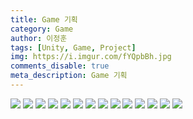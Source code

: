 ```yaml
---
title: Game 기획
category: Game
author: 이정훈
tags: [Unity, Game, Project]
img: https://i.imgur.com/fYQpbBh.jpg
comments_disable: true
meta_description: Game 기획
---
```



![](https://i.imgur.com/uul0OXP.jpg)
![](https://i.imgur.com/IZfT3tw.jpg)
![](https://i.imgur.com/xxjenN6.jpg)
![](https://i.imgur.com/XzsuVQU.jpg)
![](https://i.imgur.com/pH0l07K.jpg)
![](https://i.imgur.com/vuxtNdk.jpg)
![](https://i.imgur.com/Bn5sJbB.jpg)
![](https://i.imgur.com/IUtXNQc.jpg)
![](https://i.imgur.com/FkQVUXn.jpg)
![](https://i.imgur.com/muNRYUY.jpg)
![](https://i.imgur.com/3ur5hlQ.jpg)
![](https://i.imgur.com/ps4RPva.jpg)
![](https://i.imgur.com/tpn2eLO.jpg)
![](https://i.imgur.com/gh0kJ3u.jpg)